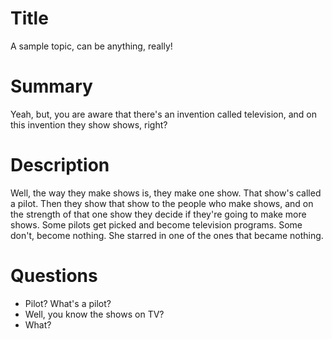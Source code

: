 # Title

A sample topic, can be anything, really!

# Summary

Yeah, but, you are aware that there's an invention called television, and on this invention they show shows, right?

# Description

Well, the way they make shows is, they make one show. That show's called a pilot.
Then they show that show to the people who make shows, and on the strength of that one show they decide if they're going to make more shows.
Some pilots get picked and become television programs. Some don't, become nothing. She starred in one of the ones that became nothing.

# Questions

- Pilot? What's a pilot?
- Well, you know the shows on TV?
- What?